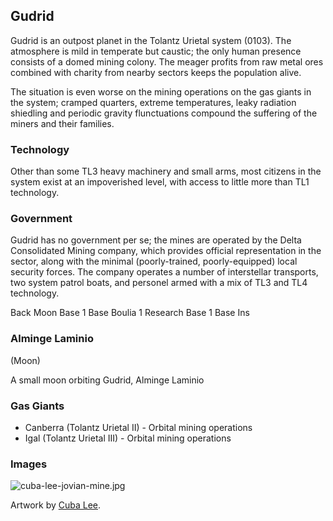 ## Gudrid

Gudrid is an outpost planet in the Tolantz Urietal system (0103). The atmosphere is mild in temperate but caustic; the only human presence consists of a domed mining colony. The meager profits from raw metal ores combined with charity from nearby sectors keeps the population alive.

The situation is even worse on the mining operations on the gas giants in the system; cramped quarters, extreme temperatures, leaky radiation shiedling and periodic gravity flunctuations compound the suffering of the miners and their families.

### Technology

Other than some TL3 heavy machinery and small arms, most citizens in the system exist at an impoverished level, with access to little more than TL1 technology.

### Government

Gudrid has no government per se; the mines are operated by the Delta Consolidated Mining company, which provides official representation in the sector, along with the minimal (poorly-trained, poorly-equipped) local security forces. The company operates a number of interstellar transports, two system patrol boats, and personel armed with a mix of TL3 and TL4 technology.



Back
Moon Base
1 Base
Boulia 1
Research Base
1 Base
Ins



### Alminge Laminio
(Moon)

A small moon orbiting Gudrid, Alminge Laminio 

### Gas Giants

* Canberra (Tolantz Urietal II) - Orbital mining operations
* Igal (Tolantz Urietal III) - Orbital mining operations



### Images

![cuba-lee-jovian-mine.jpg](https://worknate.github.io/galactic-encyclopedia/assets/cuba-lee-jovian-mine.jpg)

Artwork by [Cuba Lee](https://www.artstation.com/cubalee).
